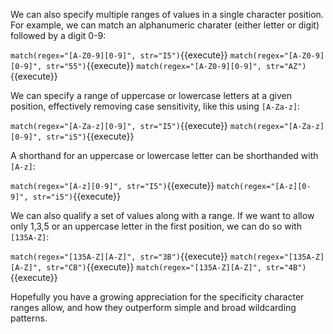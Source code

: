 We can also specify multiple ranges of values in a single character position. For example, we can match an alphanumeric charater (either letter or digit) followed by a digit 0-9: 

`match(regex="[A-Z0-9][0-9]", str="I5")`{{execute}}
`match(regex="[A-Z0-9][0-9]", str="55")`{{execute}}
`match(regex="[A-Z0-9][0-9]", str="AZ")`{{execute}}

We can specify a range of uppercase or lowercase letters at a given position, effectively removing case sensitivity, like this using `[A-Za-z]`: 

`match(regex="[A-Za-z][0-9]", str="I5")`{{execute}}
`match(regex="[A-Za-z][0-9]", str="i5")`{{execute}}

A shorthand for an uppercase or lowercase letter can be shorthanded with `[A-z]`: 

`match(regex="[A-z][0-9]", str="I5")`{{execute}}
`match(regex="[A-z][0-9]", str="i5")`{{execute}}


We can also qualify a set of values along with a range. If we want to allow only 1,3,5 or an uppercase letter in the first position, we can do so with `[135A-Z]`:

`match(regex="[135A-Z][A-Z]", str="3B")`{{execute}}
`match(regex="[135A-Z][A-Z]", str="CB")`{{execute}}
`match(regex="[135A-Z][A-Z]", str="4B")`{{execute}}

Hopefully you have a growing appreciation for the specificity character ranges allow, and how they outperform simple and broad wildcarding patterns.

